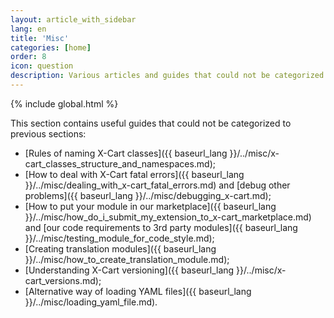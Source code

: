 ```yaml
---
layout: article_with_sidebar
lang: en
title: 'Misc'
categories: [home]
order: 8
icon: question
description: Various articles and guides that could not be categorized to other sections
---
```


{% include global.html %}

This section contains useful guides that could not be categorized to previous sections:

*   [Rules of naming X-Cart classes]({{ baseurl_lang }}/../misc/x-cart_classes_structure_and_namespaces.md);
*   [How to deal with X-Cart fatal errors]({{ baseurl_lang }}/../misc/dealing_with_x-cart_fatal_errors.md) and [debug other problems]({{ baseurl_lang }}/../misc/debugging_x-cart.md);
*   [How to put your module in our marketplace]({{ baseurl_lang }}/../misc/how_do_i_submit_my_extension_to_x-cart_marketplace.md) and [our code requirements to 3rd party modules]({{ baseurl_lang }}/../misc/testing_module_for_code_style.md);
*   [Creating translation modules]({{ baseurl_lang }}/../misc/how_to_create_translation_module.md);
*   [Understanding X-Cart versioning]({{ baseurl_lang }}/../misc/x-cart_versions.md);
*   [Alternative way of loading YAML files]({{ baseurl_lang }}/../misc/loading_yaml_file.md).